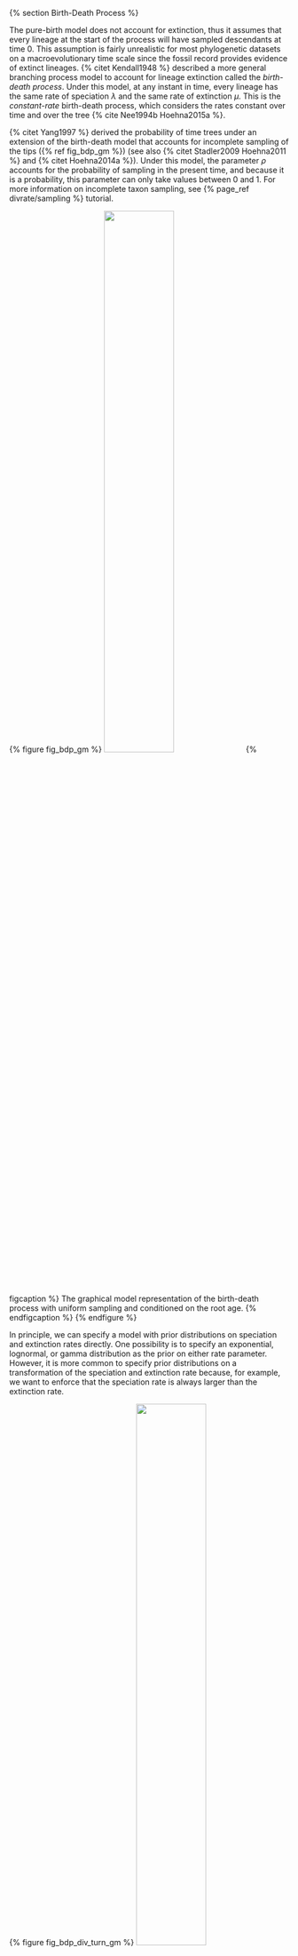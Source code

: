 {% section Birth-Death Process %}

The pure-birth model does not account for extinction, thus it assumes
that every lineage at the start of the process will have sampled
descendants at time 0. This assumption is fairly unrealistic for most
phylogenetic datasets on a macroevolutionary time scale since the fossil
record provides evidence of extinct lineages. {% citet Kendall1948 %} described a
more general branching process model to account for lineage extinction
called the *birth-death process*. Under this model, at any instant in
time, every lineage has the same rate of speciation $\lambda$ and the
same rate of extinction $\mu$. This is the *constant-rate* birth-death
process, which considers the rates constant over time and over the tree
{% cite Nee1994b Hoehna2015a %}.

{% citet Yang1997 %} derived the probability of time trees under an extension of
the birth-death model that accounts for incomplete sampling of the tips
({% ref fig_bdp_gm %}) (see also {% citet Stadler2009 Hoehna2011 %} and {% citet Hoehna2014a %}).
Under this model, the parameter $\rho$ accounts for the probability of
sampling in the present time, and because it is a probability,
this parameter can only take values between 0 and 1.
For more information on incomplete taxon sampling, see {% page_ref divrate/sampling %} tutorial.

{% figure fig_bdp_gm %}
<img src="figures/simple_BD_gm_root.png" height="50%" width="50%" />
{% figcaption %}
The graphical model representation of the birth-death process with uniform sampling and
conditioned on the root age.
{% endfigcaption %}
{% endfigure %}

In principle, we can specify a model with prior distributions on
speciation and extinction rates directly. One possibility is to specify
an exponential, lognormal, or gamma distribution as the prior on either
rate parameter. However, it is more common to specify prior
distributions on a transformation of the speciation and extinction rate
because, for example, we want to enforce that the speciation rate is
always larger than the extinction rate.

{% figure fig_bdp_div_turn_gm %}
<img src="figures/cBDR_gm.png" height="50%" width="50%" />
{% figcaption %}
The graphical model representation of the birth-death process
with uniform sampling parameterized using the diversification and turnover.
{% endfigcaption %}
{% endfigure %}

In the following subsections we will only provide the key command that
are different for the constant-rate birth-death process. All other
commands will be the same as in the previous exercise. You should copy
the `mcmc_Yule.Rev` script and modify it accordingly. Don't forget to
rename the filenames of the monitors to avoid overwriting of your
previous results!

{% subsection Diversification and turnover %}

We have some good prior information about the magnitude of the
diversification. The diversification rate represent the rate at which
the species diversity increases. Thus, we just use the same prior for
the diversification rate as we used before for the birth rate.
```
diversification_mean <- ln( ln(367.0/2.0) / T.rootAge() )
diversification_sd <- 0.587405
diversification ~ dnLognormal(mean=diversification_mean,sd=diversification_sd)
moves.append( mvScale(diversification,lambda=1.0,tune=true,weight=3.0) )
```
Unfortunately, we have less prior information about the turnover rate.
The turnover rate is the rate at which one species is replaced by
another species due to a birth plus death event. Hence, the turnover
rate represent the longevity of a species. For simplicity we use the
same prior on the turnover rate but with two orders of magnitude prior
uncertainty.
```
turnover_mean <- ln( ln(367.0/2.0) / T.rootAge() )
turnover_sd <- 0.587405*2
turnover ~ dnLognormal(mean=turnover_mean,sd=turnover_sd)
moves.append( mvScale(turnover,lambda=1.0,tune=true,weight=3.0) )
```

{% subsection Birth rate and death rate %}

The birth and death rates are both deterministic nodes. We compute them
by simple parameter transformation. Note that the death rate is in fact
equal to the turnover rate.
```
birth_rate := diversification + turnover
death_rate := turnover
```
All other parameters, such as the sampling probability and the root age
are kept the same as in the analysis above.

{% subsection The time tree %}

Initialize the stochastic node representing the time tree. The main
difference now is that we provide a stochastic parameter for the
extinction rate $\mu$.
```
timetree ~ dnBDP(lambda=birth_rate, mu=death_rate, rho=rho, rootAge=root_time, samplingStrategy="uniform", condition="survival", taxa=taxa)
```


&#8680; The `Rev` file for performing this analysis: `mcmc_BD.Rev`


{% subsection Exercise 3 %}

-   Run an MCMC simulation to compute the posterior distribution of the
    diversification and turnover rate.
-   Look at the parameter estimates in `Tracer`. What can
    you say about the diversification, turnover, speciation and
    extinction rates? How high is the extinction rate compared with the
    speciation rate?
-   Compute the marginal likelihood under the BD model. Which model is
    supported by the data?
-   Enter the estimate in the table above.
-   Can you modify the script to use a prior on the birth drawn from a
    lognormal distribution and relative death rate drawn from a beta
    distribution so that the extinction rate is equal to the birth rate
    times the relative death rate?
    1.  Do the parameter estimates change?
    2.  What about the marginal likelihood estimates?



{% figure fig_bd_posterior %}
<img src="figures/birth_death_rate.png" height="50%" width="50%" />
{% figcaption %}
Estimates of the posterior distribution of the `birth_rate` and `death_rate` visualized in `RevGadgets` {% cite Tribble2022 %}.
We used the script `plot_BD_rates.R`.
{% endfigcaption %}
{% endfigure %}
